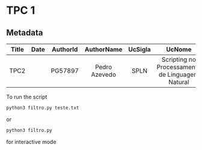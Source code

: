# TPC 1

## Metadata

| Title | Date | AuthorId | AuthorName | UcSigla | UcNome |
|:-----:|:----:|:--------:|:----------:|:-------:|:------:|
| TPC2 |      | PG57897  | Pedro Azevedo  | SPLN    | Scripting no Processamento de Linguagem Natural |


To run the script  

```bash
python3 filtro.py teste.txt
```
or
```bash
python3 filtro.py 
```
for interactive mode